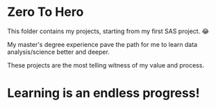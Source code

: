 # Zero To Hero

This folder contains my projects, starting from my first SAS project. :joy:

My master's degree experience pave the path for me to learn data analysis/science better and deeper.

These projects are the most telling witness of my value and process.





 # Learning is an endless progress!
